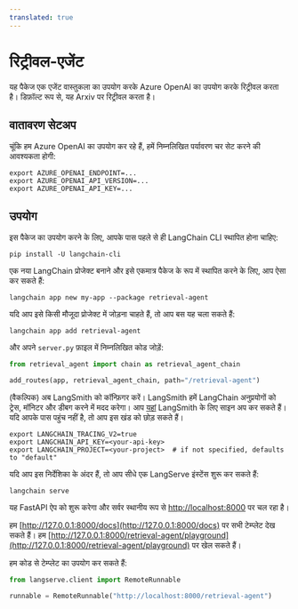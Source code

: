 ```yaml
---
translated: true
---
```


# रिट्रीवल-एजेंट

यह पैकेज एक एजेंट वास्तुकला का उपयोग करके Azure OpenAI का उपयोग करके रिट्रीवल करता है।
डिफ़ॉल्ट रूप से, यह Arxiv पर रिट्रीवल करता है।

## वातावरण सेटअप

चूंकि हम Azure OpenAI का उपयोग कर रहे हैं, हमें निम्नलिखित पर्यावरण चर सेट करने की आवश्यकता होगी:

```shell
export AZURE_OPENAI_ENDPOINT=...
export AZURE_OPENAI_API_VERSION=...
export AZURE_OPENAI_API_KEY=...
```

## उपयोग

इस पैकेज का उपयोग करने के लिए, आपके पास पहले से ही LangChain CLI स्थापित होना चाहिए:

```shell
pip install -U langchain-cli
```

एक नया LangChain प्रोजेक्ट बनाने और इसे एकमात्र पैकेज के रूप में स्थापित करने के लिए, आप ऐसा कर सकते हैं:

```shell
langchain app new my-app --package retrieval-agent
```

यदि आप इसे किसी मौजूदा प्रोजेक्ट में जोड़ना चाहते हैं, तो आप बस यह चला सकते हैं:

```shell
langchain app add retrieval-agent
```

और अपने `server.py` फ़ाइल में निम्नलिखित कोड जोड़ें:

```python
from retrieval_agent import chain as retrieval_agent_chain

add_routes(app, retrieval_agent_chain, path="/retrieval-agent")
```

(वैकल्पिक) अब LangSmith को कॉन्फ़िगर करें।
LangSmith हमें LangChain अनुप्रयोगों को ट्रेस, मॉनिटर और डीबग करने में मदद करेगा।
आप [यहां](https://smith.langchain.com/) LangSmith के लिए साइन अप कर सकते हैं।
यदि आपके पास पहुंच नहीं है, तो आप इस खंड को छोड़ सकते हैं।

```shell
export LANGCHAIN_TRACING_V2=true
export LANGCHAIN_API_KEY=<your-api-key>
export LANGCHAIN_PROJECT=<your-project>  # if not specified, defaults to "default"
```

यदि आप इस निर्देशिका के अंदर हैं, तो आप सीधे एक LangServe इंस्टेंस शुरू कर सकते हैं:

```shell
langchain serve
```

यह FastAPI ऐप को शुरू करेगा और सर्वर स्थानीय रूप से [http://localhost:8000](http://localhost:8000) पर चल रहा है।

हम [http://127.0.0.1:8000/docs](http://127.0.0.1:8000/docs) पर सभी टेम्प्लेट देख सकते हैं।
हम [http://127.0.0.1:8000/retrieval-agent/playground](http://127.0.0.1:8000/retrieval-agent/playground) पर खेल सकते हैं।

हम कोड से टेम्प्लेट का उपयोग कर सकते हैं:

```python
from langserve.client import RemoteRunnable

runnable = RemoteRunnable("http://localhost:8000/retrieval-agent")
```
